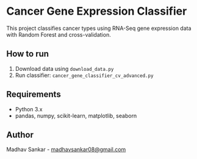 # Cancer Gene Expression Classifier

This project classifies cancer types using RNA-Seq gene expression data with Random Forest and cross-validation.

## How to run

1. Download data using `download_data.py`  
2. Run classifier: `cancer_gene_classifier_cv_advanced.py`

## Requirements

- Python 3.x  
- pandas, numpy, scikit-learn, matplotlib, seaborn  

## Author

Madhav Sankar - madhavsankar08@gmail.com
